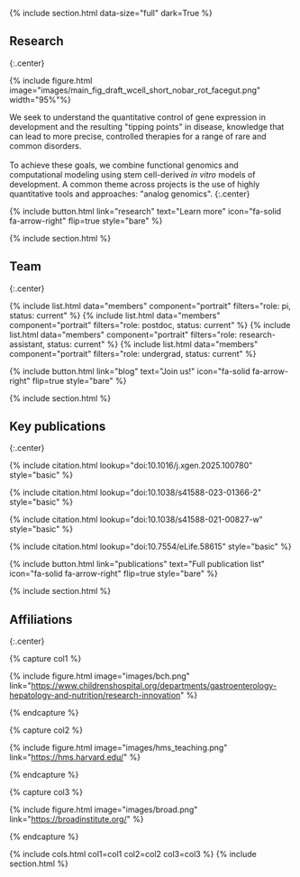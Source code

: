 ---
---

{% 
  include section.html
  data-size="full"
  dark=True
%}

## Research
{:.center}

{% include figure.html image="images/main_fig_draft_wcell_short_nobar_rot_facegut.png" width="95%"%}

We seek to understand the quantitative control of gene expression in development and the resulting "tipping points" in disease, knowledge that can lead to more precise, controlled therapies for a range of rare and common disorders.     
<br>
 To achieve these goals, we combine functional genomics and computational modeling using stem cell-derived _in vitro_ models of development. A common theme across projects is the use of highly quantitative tools and approaches: "analog genomics". 
{:.center}


{%
  include button.html
  link="research"
  text="Learn more"
  icon="fa-solid fa-arrow-right"
  flip=true
  style="bare"
%}

{% include section.html %}

## Team
{:.center}

{% include list.html data="members" component="portrait" filters="role: pi, status: current" %}
{% include list.html data="members" component="portrait" filters="role: postdoc, status: current" %}
{% include list.html data="members" component="portrait" filters="role: research-assistant, status: current" %}
{% include list.html data="members" component="portrait" filters="role: undergrad, status: current" %}

{%
  include button.html
  link="blog"
  text="Join us!"
  icon="fa-solid fa-arrow-right"
  flip=true
  style="bare"
%}

{% include section.html %}

## Key publications
{:.center}

{% include citation.html lookup="doi:10.1016/j.xgen.2025.100780" style="basic" %}

{% include citation.html lookup="doi:10.1038/s41588-023-01366-2" style="basic" %}

{% include citation.html lookup="doi:10.1038/s41588-021-00827-w" style="basic" %}

{% include citation.html lookup="doi:10.7554/eLife.58615" style="basic" %}

{%
  include button.html
  link="publications"
  text="Full publication list"
  icon="fa-solid fa-arrow-right"
  flip=true
  style="bare"
%}

{% include section.html %}

## Affiliations
{:.center}

{% capture col1 %}

{%
  include figure.html
  image="images/bch.png"
  link="https://www.childrenshospital.org/departments/gastroenterology-hepatology-and-nutrition/research-innovation"
%}

{% endcapture %}

{% capture col2 %}

{%
  include figure.html
  image="images/hms_teaching.png"
  link="https://hms.harvard.edu/"
%}

{% endcapture %}

{% capture col3 %}

{%
  include figure.html
  image="images/broad.png"
  link="https://broadinstitute.org/"
%}

{% endcapture %}


{% include cols.html col1=col1 col2=col2 col3=col3 %}
{% include section.html %}


